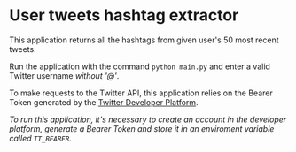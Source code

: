 # User tweets hashtag extractor

This application returns all the hashtags from given user's 50 most recent tweets.

Run the application with the command `python main.py` and enter a valid Twitter username *without '@'*.

To make requests to the Twitter API, this application relies on the Bearer Token generated by the [Twitter Developer Platform](https://developer.twitter.com/en).

*To run this application, it's necessary to create an account in the developer platform, generate a Bearer Token and store it in an enviroment variable called `TT_BEARER`.*
